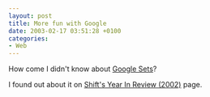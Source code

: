```yaml
---
layout: post
title: More fun with Google
date: 2003-02-17 03:51:28 +0100
categories:
- Web
---
```

How come I didn't know about <a href="http://labs.google.com/sets" title="Try it out!">Google Sets</a>?

I found out about it on <a href="http://www.shift.com/content/10.5/432/1.html" title="Cool stuff!">Shift's Year In Review (2002)</a> page.
